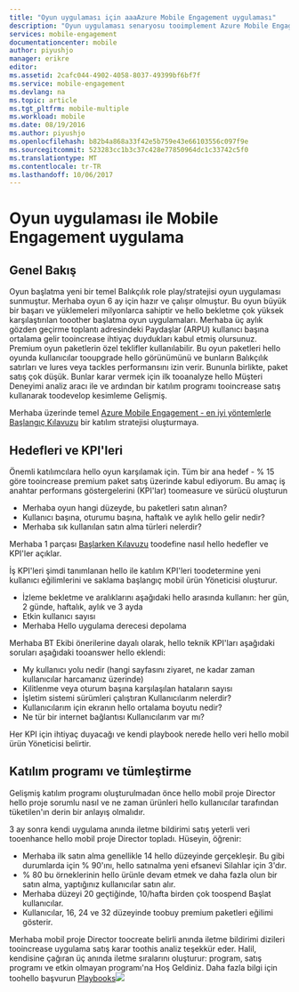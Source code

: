 ```yaml
---
title: "Oyun uygulaması için aaaAzure Mobile Engagement uygulaması"
description: "Oyun uygulaması senaryosu tooimplement Azure Mobile Engagement"
services: mobile-engagement
documentationcenter: mobile
author: piyushjo
manager: erikre
editor: 
ms.assetid: 2cafc044-4902-4058-8037-49399bf6bf7f
ms.service: mobile-engagement
ms.devlang: na
ms.topic: article
ms.tgt_pltfrm: mobile-multiple
ms.workload: mobile
ms.date: 08/19/2016
ms.author: piyushjo
ms.openlocfilehash: b82b4a868a33f42e5b759e43e66103556c097f9e
ms.sourcegitcommit: 523283cc1b3c37c428e77850964dc1c33742c5f0
ms.translationtype: MT
ms.contentlocale: tr-TR
ms.lasthandoff: 10/06/2017
---
```

# <a name="implement-mobile-engagement-with-gaming-app"></a>Oyun uygulaması ile Mobile Engagement uygulama
## <a name="overview"></a>Genel Bakış
Oyun başlatma yeni bir temel Balıkçılık role play/stratejisi oyun uygulaması sunmuştur. Merhaba oyun 6 ay için hazır ve çalışır olmuştur. Bu oyun büyük bir başarı ve yüklemeleri milyonlarca sahiptir ve hello bekletme çok yüksek karşılaştırılan tooother başlatma oyun uygulamaları. Merhaba üç aylık gözden geçirme toplantı adresindeki Paydaşlar (ARPU) kullanıcı başına ortalama gelir tooincrease ihtiyaç duydukları kabul etmiş olursunuz. Premium oyun paketlerin özel teklifler kullanılabilir. Bu oyun paketleri hello oyunda kullanıcılar tooupgrade hello görünümünü ve bunların Balıkçılık satırları ve lures veya tackles performansını izin verir. Bununla birlikte, paket satış çok düşük. Bunlar karar vermek için ilk tooanalyze hello Müşteri Deneyimi analiz aracı ile ve ardından bir katılım programı tooincrease satış kullanarak toodevelop kesimleme Gelişmiş.

Merhaba üzerinde temel [Azure Mobile Engagement - en iyi yöntemlerle Başlangıç Kılavuzu](mobile-engagement-getting-started-best-practices.md) bir katılım stratejisi oluşturmaya.

## <a name="objectives-and-kpis"></a>Hedefleri ve KPI'leri
Önemli katılımcılara hello oyun karşılamak için. Tüm bir ana hedef - % 15 göre tooincrease premium paket satış üzerinde kabul ediyorum. Bu amaç iş anahtar performans göstergelerini (KPI'lar) toomeasure ve sürücü oluşturun

* Merhaba oyun hangi düzeyde, bu paketleri satın alınan?
* Kullanıcı başına, oturumu başına, haftalık ve aylık hello gelir nedir?
* Merhaba sık kullanılan satın alma türleri nelerdir?

Merhaba 1 parçası [Başlarken Kılavuzu](mobile-engagement-getting-started-best-practices.md) toodefine nasıl hello hedefler ve KPI'ler açıklar. 

İş KPI'leri şimdi tanımlanan hello ile katılım KPI'leri toodetermine yeni kullanıcı eğilimlerini ve saklama başlangıç mobil ürün Yöneticisi oluşturur.

* İzleme bekletme ve aralıklarını aşağıdaki hello arasında kullanın: her gün, 2 günde, haftalık, aylık ve 3 ayda
* Etkin kullanıcı sayısı
* Merhaba Hello uygulama derecesi depolama

Merhaba BT Ekibi önerilerine dayalı olarak, hello teknik KPI'ları aşağıdaki soruları aşağıdaki tooanswer hello eklendi:

* My kullanıcı yolu nedir (hangi sayfasını ziyaret, ne kadar zaman kullanıcılar harcamanız üzerinde)
* Kilitlenme veya oturum başına karşılaşılan hataların sayısı
* İşletim sistemi sürümleri çalıştıran Kullanıcılarım nelerdir?
* Kullanıcılarım için ekranın hello ortalama boyutu nedir?
* Ne tür bir internet bağlantısı Kullanıcılarım var mı?

Her KPI için ihtiyaç duyacağı ve kendi playbook nerede hello veri hello mobil ürün Yöneticisi belirtir.

## <a name="engagement-program-and-integration"></a>Katılım programı ve tümleştirme
Gelişmiş katılım programı oluşturulmadan önce hello mobil proje Director hello proje sorumlu nasıl ve ne zaman ürünleri hello kullanıcılar tarafından tüketilen'ın derin bir anlayış olmalıdır.

3 ay sonra kendi uygulama anında iletme bildirimi satış yeterli veri tooenhance hello mobil proje Director topladı. Hüseyin, öğrenir:

* Merhaba ilk satın alma genellikle 14 hello düzeyinde gerçekleşir. Bu gibi durumlarda için % 90'ını, hello satınalma yeni efsanevi Silahlar için 3'dır.
* % 80 bu örneklerinin hello ürünle devam etmek ve daha fazla olun bir satın alma, yaptığınız kullanıcılar satın alır.
* Merhaba düzeyi 20 geçtiğinde, 10/hafta birden çok toospend Başlat kullanıcılar.
* Kullanıcılar, 16, 24 ve 32 düzeyinde toobuy premium paketleri eğilimi gösterir.

Merhaba mobil proje Director toocreate belirli anında iletme bildirimi dizileri tooincrease uygulama satış karar toothis analiz teşekkür eder. Halil, kendisine çağıran üç anında iletme sıralarını oluşturur: program, satış programı ve etkin olmayan programı'na Hoş Geldiniz. Daha fazla bilgi için toohello başvurun [Playbooks](https://github.com/Azure/azure-mobile-engagement-samples/tree/master/Playbooks)![][1]

<!--Image references-->

[1]: ./media/mobile-engagement-game-scenario/notification-scenario.png

<!--Link references-->
